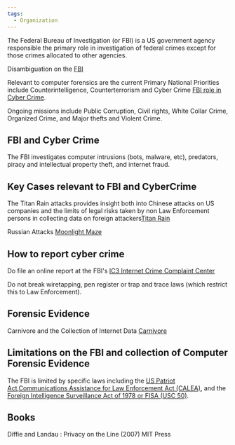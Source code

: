 ```yaml
---
tags:
  - Organization
---
```

The Federal Bureau of Investigation (or FBI) is a US government agency
responsible the primary role in investigation of federal crimes except
for those crimes allocated to other agencies.

Disambiguation on the
[FBI](https://en.wikipedia.org/wiki/Federal_Bureau_of_Investigation)

Relevant to computer forensics are the current Primary National
Priorities include Counterintelligence, Counterterrorism and Cyber Crime
[FBI role in Cyber Crime](https://www.fbi.gov/investigate/cyber).

Ongoing missions include Public Corruption, Civil rights, White Collar
Crime, Organized Crime, and Major thefts and Violent Crime.

## FBI and Cyber Crime

The FBI investigates computer intrusions (bots, malware, etc),
predators, piracy and intellectual property theft, and internet fraud.

## Key Cases relevant to FBI and CyberCrime

The Titan Rain attacks provides insight both into Chinese attacks on US
companies and the limits of legal risks taken by non Law Enforcement
persons in collecting data on foreign attackers[Titan
Rain](https://en.wikipedia.org/wiki/Titan_Rain)

Russian Attacks [Moonlight Maze](https://en.wikipedia.org/wiki/Moonlight_Maze)

## How to report cyber crime

Do file an online report at the FBI's [IC3 Internet Crime Complaint
Center](https://www.ic3.gov/)

Do not break wiretapping, pen register or trap and trace laws (which
restrict this to Law Enforcement).

## Forensic Evidence

Carnivore and the Collection of Internet Data
[Carnivore](https://en.wikipedia.org/wiki/Carnivore_(FBI))

## Limitations on the FBI and collection of Computer Forensic Evidence

The FBI is limited by specific laws including the [US Patriot
Act](https://en.wikipedia.org/wiki/USA_PATRIOT_Act),[Communications
Assistance for Law Enforcement Act
(CALEA)](https://en.wikipedia.org/wiki/Communications_Assistance_for_Law_Enforcement_Act),
and the [Foreign Intelligence Surveillance Act of 1978 or FISA (USC
50)](https://en.wikipedia.org/wiki/Foreign_Intelligence_Surveillance_Act).

## Books

Diffie and Landau : Privacy on the Line (2007) MIT Press
